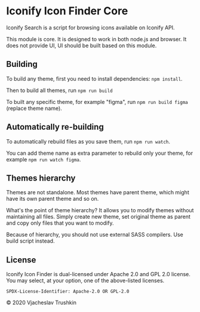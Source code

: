 # Iconify Icon Finder Core

Iconify Search is a script for browsing icons available on Iconify API.

This module is core. It is designed to work in both node.js and browser. It does not provide UI, UI should be built based on this module.

## Building

To build any theme, first you need to install dependencies: `npm install`.

Then to build all themes, run `npm run build`

To built any specific theme, for example "figma", run `npm run build figma` (replace theme name).

## Automatically re-building

To automatically rebuild files as you save them, run `npm run watch`.

You can add theme name as extra parameter to rebuild only your theme, for example `npm run watch figma`.

## Themes hierarchy

Themes are not standalone. Most themes have parent theme, which might have its own parent theme and so on.

What's the point of theme hierarchy? It allows you to modify themes without maintaining all files. Simply create new theme, set original theme as parent and copy only files that you want to modify.

Because of hierarchy, you should not use external SASS compilers. Use build script instead.

## License

Iconify Icon Finder is dual-licensed under Apache 2.0 and GPL 2.0 license. You may select, at your option, one of the above-listed licenses.

`SPDX-License-Identifier: Apache-2.0 OR GPL-2.0`

© 2020 Vjacheslav Trushkin
